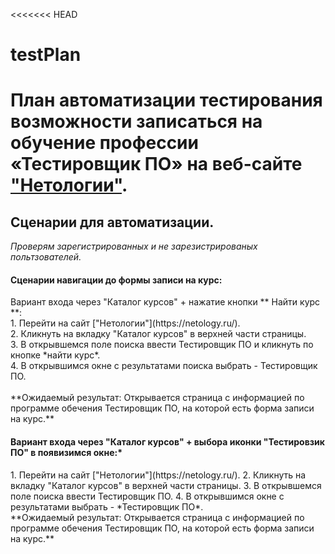 <<<<<<< HEAD
# testPlan
План автоматизации тестирования возможности записаться на обучение профессии «Тестировщик ПО» на веб-сайте ["Нетологии"](https://netology.ru/).
=======

 <h2> Сценарии для автоматизации. </h2>

*Проверям зарегистрированных и не зарезистрированых польтзователей.*

<h4> Сценарии навигации до формы записи на курс: </h4>
Вариант входа через "Каталог курсов" + нажатие кнопки ** Найти курс **: <br> 
  1. Перейти на сайт ["Нетологии"](https://netology.ru/). <br> 
  2. Кликнуть на вкладку "Каталог курсов" в верхней части страницы. <br> 
  3. В открывшемся поле поиска ввести Тестировщик ПО и кликнуть по кнопке *найти курс*. <br> 
  4. В открывшимся окне с результатами поиска выбрать - Тестировщик ПО. <br> 
<br>  **Ожидаемый результат: Открывается страница с информацией по программе обечения Тестировщик ПО, на которой есть форма записи на курс.** 

<h4> Вариант входа через "Каталог курсов" + выбора иконки "Тестировзик ПО" в появизимся окне:* </h4>
  1. Перейти на сайт ["Нетологии"](https://netology.ru/).
  2. Кликнуть на вкладку "Каталог курсов" в верхней части страницы.
  3. В открывшемся поле поиска ввести Тестировщик ПО.
  4. В открывшимся окне с результатами  выбрать - *Тестировщик ПО*.
<br> **Ожидаемый результат: Открывается страница с информацией по программе обечения Тестировщик ПО, на которой есть форма записи на курс.**